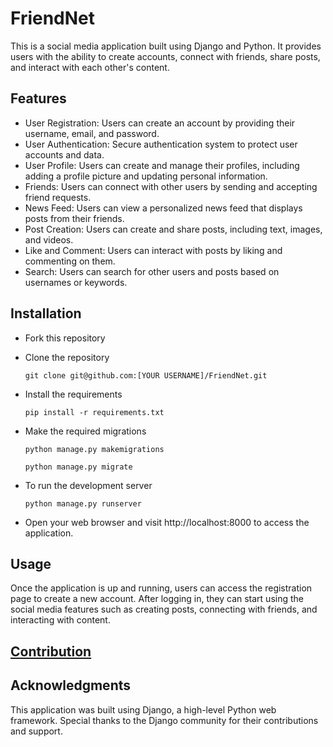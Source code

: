 # FriendNet
This is a social media application built using Django and Python. It provides users with the ability to create accounts, connect with friends, share posts, and interact with each other's content.

## Features

- User Registration: Users can create an account by providing their username, email, and password.
- User Authentication: Secure authentication system to protect user accounts and data.
- User Profile: Users can create and manage their profiles, including adding a profile picture and updating personal information.
- Friends: Users can connect with other users by sending and accepting friend requests.
- News Feed: Users can view a personalized news feed that displays posts from their friends.
- Post Creation: Users can create and share posts, including text, images, and videos.
- Like and Comment: Users can interact with posts by liking and commenting on them.
- Search: Users can search for other users and posts based on usernames or keywords.

## Installation

+ Fork this repository

+ Clone the repository
  ```
  git clone git@github.com:[YOUR USERNAME]/FriendNet.git
  ```
  
+ Install the requirements
  ```
  pip install -r requirements.txt
  ```
  
+ Make the required migrations
  ```
  python manage.py makemigrations
  ```
  ```
  python manage.py migrate
  ```

+ To run the development server
  ```
  python manage.py runserver
  ```

+ Open your web browser and visit http://localhost:8000 to access the application.

## Usage

Once the application is up and running, users can access the registration page to create a new account. After logging in, they can start using the social media features such as creating posts, connecting with friends, and interacting with content.

## [Contribution](./docs/contribution.md)

## Acknowledgments

This application was built using Django, a high-level Python web framework. Special thanks to the Django community for their contributions and support.






  

